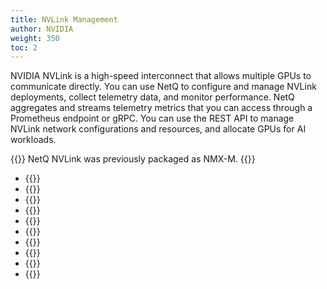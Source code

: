 ```yaml
---
title: NVLink Management
author: NVIDIA
weight: 350
toc: 2
---
```


NVIDIA NVLink is a high-speed interconnect that allows multiple GPUs to communicate directly. You can use NetQ to configure and manage NVLink deployments, collect telemetry data, and monitor performance. NetQ aggregates and streams telemetry metrics that you can access through a Prometheus endpoint or gRPC. You can use the REST API to manage NVLink network configurations and resources, and allocate GPUs for AI workloads.

{{<notice tip>}}
NetQ NVLink was previously packaged as NMX-M.
{{</notice>}}


- {{<link title="Install NetQ for NVLink">}}
- {{<link title="NVLink Bringup">}}
- {{<link title="NetQ NVLink API User Guide">}}
- {{<link title="Collect KPIs">}}
- {{<link title="Manage Alerts">}}
- {{<link title="Manage Licenses">}}
- {{<link title="Manage Partitions">}}
- {{<link title="Upgrade NVOS">}}
- {{<link title="Monitor with Prometheus">}}
- {{<link title="Troubleshooting and Support">}}
